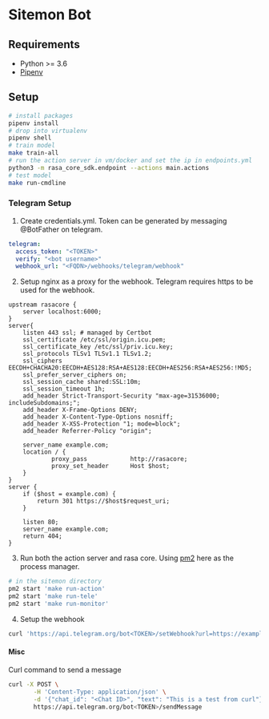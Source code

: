 # Sitemon Bot

## Requirements
- Python >= 3.6
- [Pipenv](https://pipenv.readthedocs.io/en/latest/)

## Setup
```bash
# install packages
pipenv install
# drop into virtualenv
pipenv shell
# train model
make train-all
# run the action server in vm/docker and set the ip in endpoints.yml
python3 -m rasa_core_sdk.endpoint --actions main.actions
# test model
make run-cmdline
```
### Telegram Setup
1. Create credentials.yml. Token can be generated by messaging @BotFather on telegram.
```yaml
telegram:
  access_token: "<TOKEN>"
  verify: "<bot username>"
  webhook_url: "<FQDN>/webhooks/telegram/webhook"
```
2. Setup nginx as a proxy for the webhook. Telegram requires https to be used for the webhook.
```
upstream rasacore {
    server localhost:6000;
}
server{
    listen 443 ssl; # managed by Certbot
    ssl_certificate /etc/ssl/origin.icu.pem;
    ssl_certificate_key /etc/ssl/priv.icu.key;
    ssl_protocols TLSv1 TLSv1.1 TLSv1.2;
    ssl_ciphers EECDH+CHACHA20:EECDH+AES128:RSA+AES128:EECDH+AES256:RSA+AES256:!MD5;
    ssl_prefer_server_ciphers on;
    ssl_session_cache shared:SSL:10m;
    ssl_session_timeout 1h;
    add_header Strict-Transport-Security "max-age=31536000; includeSubdomains;";
    add_header X-Frame-Options DENY;
    add_header X-Content-Type-Options nosniff;
    add_header X-XSS-Protection "1; mode=block";
    add_header Referrer-Policy "origin";

    server_name example.com;
    location / {
            proxy_pass            http://rasacore;
            proxy_set_header      Host $host;
    }
}
server {
    if ($host = example.com) {
        return 301 https://$host$request_uri;
    }

    listen 80;
    server_name example.com;
    return 404;
}
```
3. Run both the action server and rasa core. Using [pm2](https://github.com/Unitech/pm2) here as the process manager.
```bash
# in the sitemon directory
pm2 start 'make run-action'
pm2 start 'make run-tele'
pm2 start 'make run-monitor'
```
4. Setup the webhook
```bash
curl 'https://api.telegram.org/bot<TOKEN>/setWebhook?url=https://example.com/webhooks/telegram/webhook'
```
#### Misc
Curl command to send a message
```bash
curl -X POST \
       -H 'Content-Type: application/json' \
       -d '{"chat_id": "<Chat ID>", "text": "This is a test from curl"}' \
       https://api.telegram.org/bot<TOKEN>/sendMessage
```